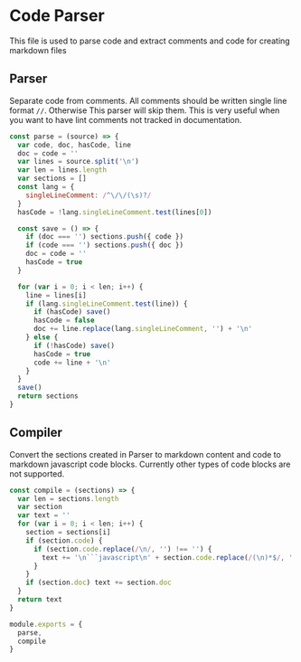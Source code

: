 # Code Parser
This file is used to parse code and extract comments and code for creating markdown files
## Parser
Separate code from comments. All comments should be written single line format `//`. Otherwise
This parser will skip them. This is very useful when you want to have lint comments not tracked
in documentation.

```javascript
const parse = (source) => {
  var code, doc, hasCode, line
  doc = code = ''
  var lines = source.split('\n')
  var len = lines.length
  var sections = []
  const lang = {
    singleLineComment: /^\/\/(\s)?/
  }
  hasCode = !lang.singleLineComment.test(lines[0])

  const save = () => {
    if (doc === '') sections.push({ code })
    if (code === '') sections.push({ doc })
    doc = code = ''
    hasCode = true
  }

  for (var i = 0; i < len; i++) {
    line = lines[i]
    if (lang.singleLineComment.test(line)) {
      if (hasCode) save()
      hasCode = false
      doc += line.replace(lang.singleLineComment, '') + '\n'
    } else {
      if (!hasCode) save()
      hasCode = true
      code += line + '\n'
    }
  }
  save()
  return sections
}
```
## Compiler
Convert the sections created in Parser to markdown content and code to markdown javascript code blocks.
Currently other types of code blocks are not supported.

```javascript
const compile = (sections) => {
  var len = sections.length
  var section
  var text = ''
  for (var i = 0; i < len; i++) {
    section = sections[i]
    if (section.code) {
      if (section.code.replace(/\n/, '') !== '') {
        text += '\n```javascript\n' + section.code.replace(/(\n)*$/, '').replace(/^(\n)*/, '') + '\n```\n'
      }
    }
    if (section.doc) text += section.doc
  }
  return text
}

module.exports = {
  parse,
  compile
}
```
